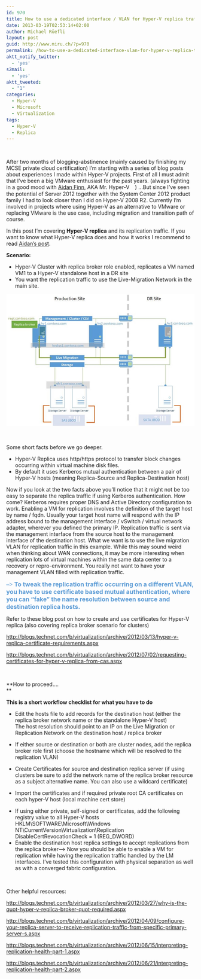 ```yaml
---
id: 970
title: How to use a dedicated interface / VLAN for Hyper-V replica traffic
date: 2013-03-19T02:53:14+02:00
author: Michael Rüefli
layout: post
guid: http://www.miru.ch/?p=970
permalink: /how-to-use-a-dedicated-interface-vlan-for-hyper-v-replica-traffic/
aktt_notify_twitter:
  - 'yes'
s2mail:
  - 'yes'
aktt_tweeted:
  - "1"
categories:
  - Hyper-V
  - Microsoft
  - Virtualization
tags:
  - Hyper-V
  - Replica
---
```

&nbsp;

After two months of blogging-abstinence (mainly caused by finishing my MCSE private cloud certification) I&#8217;m starting with a series of blog posts about experiences I made within Hyper-V projects. First of all I must admit that I&#8217;ve been a big VMware enthusiast for the past years. (always fighting in a good mood with [Aidan Finn](http://www.aidanfinn.com/), AKA Mr. Hyper-V <span style="font-family: Wingdings;">🙂</span>) …But since I&#8217;ve seen the potential of Server 2012 together with the System Center 2012 product family I had to look closer than I did on Hyper-V 2008 R2. Currently I&#8217;m involved in projects where using Hyper-V as an alternative to VMware or replacing VMware is the use case, including migration and transition path of course.

In this post I&#8217;m covering **Hyper-V replica** and its replication traffic. If you want to know what Hyper-V replica does and how it works I recommend to read [Aidan&#8217;s post](http://www.aidanfinn.com/?p=12147).

**Scenario:**

  * Hyper-V Cluster with replica broker role enabled, replicates a VM named VM1 to a Hyper-V standalone host in a DR site
  * You want the replication traffic to use the Live-Migration Network in the main site.

![](../images/2013/03/032213_0615_Howtouseade1.jpg) 

&nbsp;

Some short facts before we go deeper.

  * Hyper-V Replica uses http/https protocol to transfer block changes occurring within virtual machine disk files.
  * By default it uses Kerberos mutual authentication between a pair of Hyper-V hosts (meaning Replica-Source and Replica-Destination host)

Now if you look at the two facts above you&#8217;ll notice that it might not be too easy to separate the replica traffic if using Kerberos authentication. How come? Kerberos requires proper DNS and Active Directory configuration to work. Enabling a VM for replication involves the definition of the target host by name / fqdn. Usually your target host name will respond with the IP address bound to the management interface / vSwitch / virtual network adapter, wherever you defined the primary IP. Replication traffic is sent via the management interface from the source host to the management interface of the destination host. What we want is to use the live migration VLAN for replication traffic in this example. While this may sound weird when thinking about WAN connections, it may be more interesting when replication lots of virtual machines within the same data center to a recovery or repro-environment. You really not want to have your management VLAN filled with replication traffic.

<span style="color: #5b9bd5; font-size: 12pt;"><strong><span style="font-family: Wingdings;">&#8211;> </span>To tweak the replication traffic occurring on a different VLAN, you have to use certificate based mutual authentication, where you can &#8220;fake&#8221; the name resolution between source and destination replica hosts.<br /> </strong></span>

Refer to these blog post on how to create and use certificates for Hyper-V replica (also covering replica broker scenario for clusters)

<http://blogs.technet.com/b/virtualization/archive/2012/03/13/hyper-v-replica-certificate-requirements.aspx>

<http://blogs.technet.com/b/virtualization/archive/2012/07/02/requesting-certificates-for-hyper-v-replica-from-cas.aspx>

&nbsp;

**How to proceed….  
** 

**This is a short workflow checklist for what you have to do**

  * Edit the hosts file to add records for the destination host (either the replica broker network name or the standalone Hyper-V host)  
    The host resolution should point to an IP on the Live Migration or Replication Network on the destination host / replica broker
  * If either source or destination or both are cluster nodes, add the replica broker role first (choose the hostname which will be resolved to the replication VLAN)
  * Create Certificates for source and destination replica server (if using clusters be sure to add the network name of the replica broker resource as a subject alternative name. You can also use a wildcard certificate)
  * Import the certificates and if required private root CA certificates on each hyper-V host (local machine cert store)
  * <div>
      If using either private, self-signed or certificates, add the following registry value to all Hyper-V hosts<br /> HKLM\SOFTWARE\Microsoft\Windows NT\CurrentVersion\Virtualization\Replication<br /> DisableCertRevocationCheck = 1 (REG_DWORD)
    </div>

  * <div>
      Enable the destination host replica settings to accept replications from the replica broker&#8211;> Now you should be able to enable a VM for replication while having the replication traffic handled by the LM interfaces. I&#8217;ve tested this configuration with physical separation as well as with a converged fabric configuration.</p>
    </div>

&nbsp;

Other helpful resources:

<http://blogs.technet.com/b/virtualization/archive/2012/03/27/why-is-the-quot-hyper-v-replica-broker-quot-required.aspx>

<http://blogs.technet.com/b/virtualization/archive/2012/04/09/configure-your-replica-server-to-receive-replication-traffic-from-specific-primary-server-s.aspx>

<http://blogs.technet.com/b/virtualization/archive/2012/06/15/interpreting-replication-health-part-1.aspx>

<http://blogs.technet.com/b/virtualization/archive/2012/06/21/interpreting-replication-health-part-2.aspx>